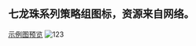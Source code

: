 ## 七龙珠系列策略组图标，资源来自网络。

[示例图预览](https://raw.githubusercontent.com/sngxpro/QuanX/master/icons/DRAGON%20BALL/1.PNG) 
![123](https://raw.githubusercontent.com/sngxpro/QuanX/master/icons/DRAGON%20BALL/1.PNG)
